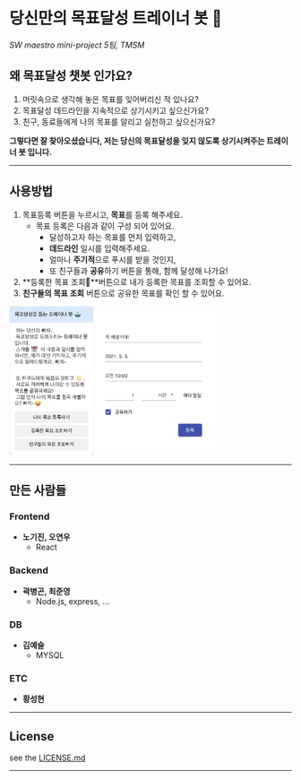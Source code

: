 # 당신만의 목표달성 트레이너 봇 🤖

*SW maestro mini-project 5팀, TMSM*

## 왜 목표달성 챗봇 인가요?

1. 머릿속으로 생각해 놓은 목표를 잊어버리신 적 있나요?
2. 목표달성 데드라인을 지속적으로 상기시키고 싶으신가요?
3. 친구, 동료들에게 나의 목표를 알리고 실천하고 싶으신가요?
   
**그렇다면 잘 찾아오셨습니다, 저는 당신의 목표달성을 잊지 않도록 상기시켜주는 트레이너 봇 입니다.**

****
## 사용방법
1. 목표등록 버튼을 누르시고, **목표**를 등록 해주세요.  
    - 목표 등록은 다음과 같이 구성 되어 있어요.  
       * 달성하고자 하는 목표를 먼저 입력하고,
       * **데드라인** 일시를 입력해주세요.
       * 얼마나 **주기적**으로 푸시를 받을 것인지,
       * 또 친구들과 **공유**하기 버튼을 통해, 함께 달성해 나가요!
2. **등록한 목표 조회**버튼으로 내가 등록한 목표를 조회할 수 있어요.
3. **친구들의 목표 조회** 버튼으로 공유한 목표를 확인 할 수 있어요.

<img src = "img/IMG_78206A78EAFD-1.jpeg" width="150">
<img src = "img/IMG_957150862D10-1.jpeg" width="214">

****
## 만든 사람들

### Frontend
* **노기진, 오연우**
   * React
### Backend
* **곽병곤, 최준영**
  * Node.js, express, ...
### DB
* **김예슬**
  * MYSQL
### ETC
* **황성현**
****

## License

see the [LICENSE.md](LICENSE.md)
****
